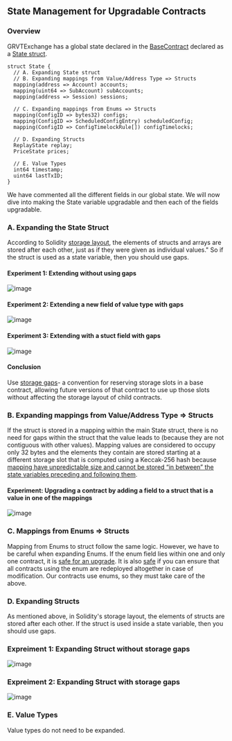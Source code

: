 ## State Management for Upgradable Contracts

### Overview

GRVTExchange has a global state declared in the [BaseContract](https://github.com/gravity-technologies/exchange-contract/blob/main/contracts/exchange/api/BaseContract.sol#L10) declared as a [State struct](https://github.com/gravity-technologies/exchange-contract/blob/main/contracts/exchange/types/DataStructure.sol#L76).

```
struct State {
  // A. Expanding State struct
  // B. Expanding mappings from Value/Address Type => Structs
  mapping(address => Account) accounts;
  mapping(uint64 => SubAccount) subAccounts;
  mapping(address => Session) sessions;

  // C. Expanding mappings from Enums => Structs
  mapping(ConfigID => bytes32) configs;
  mapping(ConfigID => ScheduledConfigEntry) scheduledConfig;
  mapping(ConfigID => ConfigTimelockRule[]) configTimelocks;

  // D. Expanding Structs
  ReplayState replay;
  PriceState prices;

  // E. Value Types
  int64 timestamp;
  uint64 lastTxID;
}
```

We have commented all the different fields in our global state. We will now dive into making the State variable upgradable and then each of the fields upgradable.

### A. Expanding the State Struct

According to Solidity [storage layout](https://docs.soliditylang.org/en/v0.8.13/internals/layout_in_storage.html), the elements of structs and arrays are stored after each other, just as if they were given as individual values." So if the struct is used as a state variable, then you should use gaps.

#### Experiment 1: Extending without using gaps 
![image](https://github.com/gravity-technologies/exchange-contract/assets/40881096/1740751a-cc00-4e63-afd4-357e51985834)

#### Experiment 2: Extending a new field of value type with gaps
![image](https://github.com/gravity-technologies/exchange-contract/assets/40881096/05c03091-b67d-426d-8530-f1b97d091b73)

#### Experiment 3: Extending with a stuct field with gaps
![image](https://github.com/gravity-technologies/exchange-contract/assets/40881096/38db937f-2fb9-4893-afd5-42f00c174fc9)

#### Conclusion
Use [storage gaps](https://docs.openzeppelin.com/upgrades-plugins/1.x/writing-upgradeable#:~:text=Storage%20gaps%20are%20a%20convention,storage%20layout%20of%20child%20contracts.)- a convention for reserving storage slots in a base contract, allowing future versions of that contract to use up those slots without affecting the storage layout of child contracts.


### B. Expanding mappings from Value/Address Type => Structs

If the struct is stored in a mapping within the main State struct, there is no need for gaps within the struct that the value leads to (because they are not contiguous with other values). Mapping values are considered to occupy only 32 bytes and the elements they contain are stored starting at a different storage slot that is computed using a Keccak-256 hash because [mapping have unpredictable size and cannot be stored “in between” the state variables preceding and following them](https://docs.soliditylang.org/en/v0.8.13/internals/layout_in_storage.html#mappings-and-dynamic-arrays).

#### Experiment: Upgrading a contract by adding a field to a struct that is a value in one of the mappings
![image](https://github.com/gravity-technologies/exchange-contract/assets/40881096/96aaf4f5-4e5a-4a7f-9c26-1a9cceaa73cb)

### C. Mappings from Enums => Structs

Mapping from Enums to struct follow the same logic. However, we have to be careful when expanding Enums. If the enum field lies within one and only one contract, it is [safe for an upgrade](https://hackernoon.com/beware-the-solidity-enums-9v1qa31b2). It is also [safe](https://hackernoon.com/beware-the-solidity-enums-9v1qa31b2) if you can ensure that all contracts using the enum are redeployed altogether in case of modification. Our contracts use enums, so they must take care of the above.

### D. Expanding Structs
As mentioned above, in Solidity's storage layout, the elements of structs are stored after each other. If the struct is used inside a state variable, then you should use gaps.

### Expreiment 1: Expanding Struct without storage gaps
![image](https://github.com/gravity-technologies/exchange-contract/assets/40881096/21519419-9bb8-4dba-a2bd-2096595d5353)

### Expreiment 2: Expanding Struct with storage gaps
![image](https://github.com/gravity-technologies/exchange-contract/assets/40881096/b705108c-c071-4d9f-af34-bf9dfb26fd7b)

### E. Value Types
Value types do not need to be expanded.

